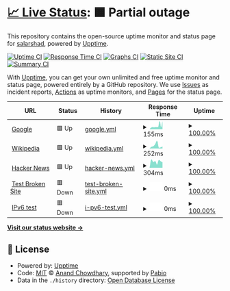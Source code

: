 # [📈 Live Status](https://monitor.norasol.net): <!--live status--> **🟧 Partial outage**

This repository contains the open-source uptime monitor and status page for [salarshad](https://monitor.norasol.net), powered by [Upptime](https://github.com/upptime/upptime).

[![Uptime CI](https://github.com/salarshad/norasol_uptime/workflows/Uptime%20CI/badge.svg)](https://github.com/salarshad/norasol_uptime/actions?query=workflow%3A%22Uptime+CI%22)
[![Response Time CI](https://github.com/salarshad/norasol_uptime/workflows/Response%20Time%20CI/badge.svg)](https://github.com/salarshad/norasol_uptime/actions?query=workflow%3A%22Response+Time+CI%22)
[![Graphs CI](https://github.com/salarshad/norasol_uptime/workflows/Graphs%20CI/badge.svg)](https://github.com/salarshad/norasol_uptime/actions?query=workflow%3A%22Graphs+CI%22)
[![Static Site CI](https://github.com/salarshad/norasol_uptime/workflows/Static%20Site%20CI/badge.svg)](https://github.com/salarshad/norasol_uptime/actions?query=workflow%3A%22Static+Site+CI%22)
[![Summary CI](https://github.com/salarshad/norasol_uptime/workflows/Summary%20CI/badge.svg)](https://github.com/salarshad/norasol_uptime/actions?query=workflow%3A%22Summary+CI%22)

With [Upptime](https://upptime.js.org), you can get your own unlimited and free uptime monitor and status page, powered entirely by a GitHub repository. We use [Issues](https://github.com/salarshad/norasol_uptime/issues) as incident reports, [Actions](https://github.com/salarshad/norasol_uptime/actions) as uptime monitors, and [Pages](https://monitor.norasol.net) for the status page.

<!--start: status pages-->
<!-- This summary is generated by Upptime (https://github.com/upptime/upptime) -->
<!-- Do not edit this manually, your changes will be overwritten -->
<!-- prettier-ignore -->
| URL | Status | History | Response Time | Uptime |
| --- | ------ | ------- | ------------- | ------ |
| <img alt="" src="https://icons.duckduckgo.com/ip3/www.google.com.ico" height="13"> [Google](https://www.google.com) | 🟩 Up | [google.yml](https://github.com/salarshad/norasol_uptime/commits/HEAD/history/google.yml) | <details><summary><img alt="Response time graph" src="./graphs/google/response-time-week.png" height="20"> 155ms</summary><br><a href="https://monitor.norasol.net/history/google"><img alt="Response time 109" src="https://img.shields.io/endpoint?url=https%3A%2F%2Fraw.githubusercontent.com%2Fsalarshad%2Fnorasol_uptime%2FHEAD%2Fapi%2Fgoogle%2Fresponse-time.json"></a><br><a href="https://monitor.norasol.net/history/google"><img alt="24-hour response time 105" src="https://img.shields.io/endpoint?url=https%3A%2F%2Fraw.githubusercontent.com%2Fsalarshad%2Fnorasol_uptime%2FHEAD%2Fapi%2Fgoogle%2Fresponse-time-day.json"></a><br><a href="https://monitor.norasol.net/history/google"><img alt="7-day response time 155" src="https://img.shields.io/endpoint?url=https%3A%2F%2Fraw.githubusercontent.com%2Fsalarshad%2Fnorasol_uptime%2FHEAD%2Fapi%2Fgoogle%2Fresponse-time-week.json"></a><br><a href="https://monitor.norasol.net/history/google"><img alt="30-day response time 120" src="https://img.shields.io/endpoint?url=https%3A%2F%2Fraw.githubusercontent.com%2Fsalarshad%2Fnorasol_uptime%2FHEAD%2Fapi%2Fgoogle%2Fresponse-time-month.json"></a><br><a href="https://monitor.norasol.net/history/google"><img alt="1-year response time 109" src="https://img.shields.io/endpoint?url=https%3A%2F%2Fraw.githubusercontent.com%2Fsalarshad%2Fnorasol_uptime%2FHEAD%2Fapi%2Fgoogle%2Fresponse-time-year.json"></a></details> | <details><summary><a href="https://monitor.norasol.net/history/google">100.00%</a></summary><a href="https://monitor.norasol.net/history/google"><img alt="All-time uptime 100.00%" src="https://img.shields.io/endpoint?url=https%3A%2F%2Fraw.githubusercontent.com%2Fsalarshad%2Fnorasol_uptime%2FHEAD%2Fapi%2Fgoogle%2Fuptime.json"></a><br><a href="https://monitor.norasol.net/history/google"><img alt="24-hour uptime 100.00%" src="https://img.shields.io/endpoint?url=https%3A%2F%2Fraw.githubusercontent.com%2Fsalarshad%2Fnorasol_uptime%2FHEAD%2Fapi%2Fgoogle%2Fuptime-day.json"></a><br><a href="https://monitor.norasol.net/history/google"><img alt="7-day uptime 100.00%" src="https://img.shields.io/endpoint?url=https%3A%2F%2Fraw.githubusercontent.com%2Fsalarshad%2Fnorasol_uptime%2FHEAD%2Fapi%2Fgoogle%2Fuptime-week.json"></a><br><a href="https://monitor.norasol.net/history/google"><img alt="30-day uptime 100.00%" src="https://img.shields.io/endpoint?url=https%3A%2F%2Fraw.githubusercontent.com%2Fsalarshad%2Fnorasol_uptime%2FHEAD%2Fapi%2Fgoogle%2Fuptime-month.json"></a><br><a href="https://monitor.norasol.net/history/google"><img alt="1-year uptime 100.00%" src="https://img.shields.io/endpoint?url=https%3A%2F%2Fraw.githubusercontent.com%2Fsalarshad%2Fnorasol_uptime%2FHEAD%2Fapi%2Fgoogle%2Fuptime-year.json"></a></details>
| <img alt="" src="https://icons.duckduckgo.com/ip3/en.wikipedia.org.ico" height="13"> [Wikipedia](https://en.wikipedia.org) | 🟩 Up | [wikipedia.yml](https://github.com/salarshad/norasol_uptime/commits/HEAD/history/wikipedia.yml) | <details><summary><img alt="Response time graph" src="./graphs/wikipedia/response-time-week.png" height="20"> 252ms</summary><br><a href="https://monitor.norasol.net/history/wikipedia"><img alt="Response time 246" src="https://img.shields.io/endpoint?url=https%3A%2F%2Fraw.githubusercontent.com%2Fsalarshad%2Fnorasol_uptime%2FHEAD%2Fapi%2Fwikipedia%2Fresponse-time.json"></a><br><a href="https://monitor.norasol.net/history/wikipedia"><img alt="24-hour response time 119" src="https://img.shields.io/endpoint?url=https%3A%2F%2Fraw.githubusercontent.com%2Fsalarshad%2Fnorasol_uptime%2FHEAD%2Fapi%2Fwikipedia%2Fresponse-time-day.json"></a><br><a href="https://monitor.norasol.net/history/wikipedia"><img alt="7-day response time 252" src="https://img.shields.io/endpoint?url=https%3A%2F%2Fraw.githubusercontent.com%2Fsalarshad%2Fnorasol_uptime%2FHEAD%2Fapi%2Fwikipedia%2Fresponse-time-week.json"></a><br><a href="https://monitor.norasol.net/history/wikipedia"><img alt="30-day response time 262" src="https://img.shields.io/endpoint?url=https%3A%2F%2Fraw.githubusercontent.com%2Fsalarshad%2Fnorasol_uptime%2FHEAD%2Fapi%2Fwikipedia%2Fresponse-time-month.json"></a><br><a href="https://monitor.norasol.net/history/wikipedia"><img alt="1-year response time 246" src="https://img.shields.io/endpoint?url=https%3A%2F%2Fraw.githubusercontent.com%2Fsalarshad%2Fnorasol_uptime%2FHEAD%2Fapi%2Fwikipedia%2Fresponse-time-year.json"></a></details> | <details><summary><a href="https://monitor.norasol.net/history/wikipedia">100.00%</a></summary><a href="https://monitor.norasol.net/history/wikipedia"><img alt="All-time uptime 100.00%" src="https://img.shields.io/endpoint?url=https%3A%2F%2Fraw.githubusercontent.com%2Fsalarshad%2Fnorasol_uptime%2FHEAD%2Fapi%2Fwikipedia%2Fuptime.json"></a><br><a href="https://monitor.norasol.net/history/wikipedia"><img alt="24-hour uptime 100.00%" src="https://img.shields.io/endpoint?url=https%3A%2F%2Fraw.githubusercontent.com%2Fsalarshad%2Fnorasol_uptime%2FHEAD%2Fapi%2Fwikipedia%2Fuptime-day.json"></a><br><a href="https://monitor.norasol.net/history/wikipedia"><img alt="7-day uptime 100.00%" src="https://img.shields.io/endpoint?url=https%3A%2F%2Fraw.githubusercontent.com%2Fsalarshad%2Fnorasol_uptime%2FHEAD%2Fapi%2Fwikipedia%2Fuptime-week.json"></a><br><a href="https://monitor.norasol.net/history/wikipedia"><img alt="30-day uptime 100.00%" src="https://img.shields.io/endpoint?url=https%3A%2F%2Fraw.githubusercontent.com%2Fsalarshad%2Fnorasol_uptime%2FHEAD%2Fapi%2Fwikipedia%2Fuptime-month.json"></a><br><a href="https://monitor.norasol.net/history/wikipedia"><img alt="1-year uptime 100.00%" src="https://img.shields.io/endpoint?url=https%3A%2F%2Fraw.githubusercontent.com%2Fsalarshad%2Fnorasol_uptime%2FHEAD%2Fapi%2Fwikipedia%2Fuptime-year.json"></a></details>
| <img alt="" src="https://icons.duckduckgo.com/ip3/news.ycombinator.com.ico" height="13"> [Hacker News](https://news.ycombinator.com) | 🟩 Up | [hacker-news.yml](https://github.com/salarshad/norasol_uptime/commits/HEAD/history/hacker-news.yml) | <details><summary><img alt="Response time graph" src="./graphs/hacker-news/response-time-week.png" height="20"> 304ms</summary><br><a href="https://monitor.norasol.net/history/hacker-news"><img alt="Response time 325" src="https://img.shields.io/endpoint?url=https%3A%2F%2Fraw.githubusercontent.com%2Fsalarshad%2Fnorasol_uptime%2FHEAD%2Fapi%2Fhacker-news%2Fresponse-time.json"></a><br><a href="https://monitor.norasol.net/history/hacker-news"><img alt="24-hour response time 103" src="https://img.shields.io/endpoint?url=https%3A%2F%2Fraw.githubusercontent.com%2Fsalarshad%2Fnorasol_uptime%2FHEAD%2Fapi%2Fhacker-news%2Fresponse-time-day.json"></a><br><a href="https://monitor.norasol.net/history/hacker-news"><img alt="7-day response time 304" src="https://img.shields.io/endpoint?url=https%3A%2F%2Fraw.githubusercontent.com%2Fsalarshad%2Fnorasol_uptime%2FHEAD%2Fapi%2Fhacker-news%2Fresponse-time-week.json"></a><br><a href="https://monitor.norasol.net/history/hacker-news"><img alt="30-day response time 326" src="https://img.shields.io/endpoint?url=https%3A%2F%2Fraw.githubusercontent.com%2Fsalarshad%2Fnorasol_uptime%2FHEAD%2Fapi%2Fhacker-news%2Fresponse-time-month.json"></a><br><a href="https://monitor.norasol.net/history/hacker-news"><img alt="1-year response time 325" src="https://img.shields.io/endpoint?url=https%3A%2F%2Fraw.githubusercontent.com%2Fsalarshad%2Fnorasol_uptime%2FHEAD%2Fapi%2Fhacker-news%2Fresponse-time-year.json"></a></details> | <details><summary><a href="https://monitor.norasol.net/history/hacker-news">100.00%</a></summary><a href="https://monitor.norasol.net/history/hacker-news"><img alt="All-time uptime 100.00%" src="https://img.shields.io/endpoint?url=https%3A%2F%2Fraw.githubusercontent.com%2Fsalarshad%2Fnorasol_uptime%2FHEAD%2Fapi%2Fhacker-news%2Fuptime.json"></a><br><a href="https://monitor.norasol.net/history/hacker-news"><img alt="24-hour uptime 100.00%" src="https://img.shields.io/endpoint?url=https%3A%2F%2Fraw.githubusercontent.com%2Fsalarshad%2Fnorasol_uptime%2FHEAD%2Fapi%2Fhacker-news%2Fuptime-day.json"></a><br><a href="https://monitor.norasol.net/history/hacker-news"><img alt="7-day uptime 100.00%" src="https://img.shields.io/endpoint?url=https%3A%2F%2Fraw.githubusercontent.com%2Fsalarshad%2Fnorasol_uptime%2FHEAD%2Fapi%2Fhacker-news%2Fuptime-week.json"></a><br><a href="https://monitor.norasol.net/history/hacker-news"><img alt="30-day uptime 100.00%" src="https://img.shields.io/endpoint?url=https%3A%2F%2Fraw.githubusercontent.com%2Fsalarshad%2Fnorasol_uptime%2FHEAD%2Fapi%2Fhacker-news%2Fuptime-month.json"></a><br><a href="https://monitor.norasol.net/history/hacker-news"><img alt="1-year uptime 100.00%" src="https://img.shields.io/endpoint?url=https%3A%2F%2Fraw.githubusercontent.com%2Fsalarshad%2Fnorasol_uptime%2FHEAD%2Fapi%2Fhacker-news%2Fuptime-year.json"></a></details>
| <img alt="" src="https://icons.duckduckgo.com/ip3/thissitedoesnotexist.koj.co.ico" height="13"> [Test Broken Site](https://thissitedoesnotexist.koj.co) | 🟥 Down | [test-broken-site.yml](https://github.com/salarshad/norasol_uptime/commits/HEAD/history/test-broken-site.yml) | <details><summary><img alt="Response time graph" src="./graphs/test-broken-site/response-time-week.png" height="20"> 0ms</summary><br><a href="https://monitor.norasol.net/history/test-broken-site"><img alt="Response time 0" src="https://img.shields.io/endpoint?url=https%3A%2F%2Fraw.githubusercontent.com%2Fsalarshad%2Fnorasol_uptime%2FHEAD%2Fapi%2Ftest-broken-site%2Fresponse-time.json"></a><br><a href="https://monitor.norasol.net/history/test-broken-site"><img alt="24-hour response time 0" src="https://img.shields.io/endpoint?url=https%3A%2F%2Fraw.githubusercontent.com%2Fsalarshad%2Fnorasol_uptime%2FHEAD%2Fapi%2Ftest-broken-site%2Fresponse-time-day.json"></a><br><a href="https://monitor.norasol.net/history/test-broken-site"><img alt="7-day response time 0" src="https://img.shields.io/endpoint?url=https%3A%2F%2Fraw.githubusercontent.com%2Fsalarshad%2Fnorasol_uptime%2FHEAD%2Fapi%2Ftest-broken-site%2Fresponse-time-week.json"></a><br><a href="https://monitor.norasol.net/history/test-broken-site"><img alt="30-day response time 0" src="https://img.shields.io/endpoint?url=https%3A%2F%2Fraw.githubusercontent.com%2Fsalarshad%2Fnorasol_uptime%2FHEAD%2Fapi%2Ftest-broken-site%2Fresponse-time-month.json"></a><br><a href="https://monitor.norasol.net/history/test-broken-site"><img alt="1-year response time 0" src="https://img.shields.io/endpoint?url=https%3A%2F%2Fraw.githubusercontent.com%2Fsalarshad%2Fnorasol_uptime%2FHEAD%2Fapi%2Ftest-broken-site%2Fresponse-time-year.json"></a></details> | <details><summary><a href="https://monitor.norasol.net/history/test-broken-site">100.00%</a></summary><a href="https://monitor.norasol.net/history/test-broken-site"><img alt="All-time uptime 100.00%" src="https://img.shields.io/endpoint?url=https%3A%2F%2Fraw.githubusercontent.com%2Fsalarshad%2Fnorasol_uptime%2FHEAD%2Fapi%2Ftest-broken-site%2Fuptime.json"></a><br><a href="https://monitor.norasol.net/history/test-broken-site"><img alt="24-hour uptime 100.00%" src="https://img.shields.io/endpoint?url=https%3A%2F%2Fraw.githubusercontent.com%2Fsalarshad%2Fnorasol_uptime%2FHEAD%2Fapi%2Ftest-broken-site%2Fuptime-day.json"></a><br><a href="https://monitor.norasol.net/history/test-broken-site"><img alt="7-day uptime 100.00%" src="https://img.shields.io/endpoint?url=https%3A%2F%2Fraw.githubusercontent.com%2Fsalarshad%2Fnorasol_uptime%2FHEAD%2Fapi%2Ftest-broken-site%2Fuptime-week.json"></a><br><a href="https://monitor.norasol.net/history/test-broken-site"><img alt="30-day uptime 100.00%" src="https://img.shields.io/endpoint?url=https%3A%2F%2Fraw.githubusercontent.com%2Fsalarshad%2Fnorasol_uptime%2FHEAD%2Fapi%2Ftest-broken-site%2Fuptime-month.json"></a><br><a href="https://monitor.norasol.net/history/test-broken-site"><img alt="1-year uptime 100.00%" src="https://img.shields.io/endpoint?url=https%3A%2F%2Fraw.githubusercontent.com%2Fsalarshad%2Fnorasol_uptime%2FHEAD%2Fapi%2Ftest-broken-site%2Fuptime-year.json"></a></details>
| <img alt="" src="https://icons.duckduckgo.com/ip3/null.ico" height="13"> [IPv6 test](forwardemail.net) | 🟥 Down | [i-pv6-test.yml](https://github.com/salarshad/norasol_uptime/commits/HEAD/history/i-pv6-test.yml) | <details><summary><img alt="Response time graph" src="./graphs/i-pv6-test/response-time-week.png" height="20"> 0ms</summary><br><a href="https://monitor.norasol.net/history/i-pv6-test"><img alt="Response time 0" src="https://img.shields.io/endpoint?url=https%3A%2F%2Fraw.githubusercontent.com%2Fsalarshad%2Fnorasol_uptime%2FHEAD%2Fapi%2Fi-pv6-test%2Fresponse-time.json"></a><br><a href="https://monitor.norasol.net/history/i-pv6-test"><img alt="24-hour response time 0" src="https://img.shields.io/endpoint?url=https%3A%2F%2Fraw.githubusercontent.com%2Fsalarshad%2Fnorasol_uptime%2FHEAD%2Fapi%2Fi-pv6-test%2Fresponse-time-day.json"></a><br><a href="https://monitor.norasol.net/history/i-pv6-test"><img alt="7-day response time 0" src="https://img.shields.io/endpoint?url=https%3A%2F%2Fraw.githubusercontent.com%2Fsalarshad%2Fnorasol_uptime%2FHEAD%2Fapi%2Fi-pv6-test%2Fresponse-time-week.json"></a><br><a href="https://monitor.norasol.net/history/i-pv6-test"><img alt="30-day response time 0" src="https://img.shields.io/endpoint?url=https%3A%2F%2Fraw.githubusercontent.com%2Fsalarshad%2Fnorasol_uptime%2FHEAD%2Fapi%2Fi-pv6-test%2Fresponse-time-month.json"></a><br><a href="https://monitor.norasol.net/history/i-pv6-test"><img alt="1-year response time 0" src="https://img.shields.io/endpoint?url=https%3A%2F%2Fraw.githubusercontent.com%2Fsalarshad%2Fnorasol_uptime%2FHEAD%2Fapi%2Fi-pv6-test%2Fresponse-time-year.json"></a></details> | <details><summary><a href="https://monitor.norasol.net/history/i-pv6-test">100.00%</a></summary><a href="https://monitor.norasol.net/history/i-pv6-test"><img alt="All-time uptime 100.00%" src="https://img.shields.io/endpoint?url=https%3A%2F%2Fraw.githubusercontent.com%2Fsalarshad%2Fnorasol_uptime%2FHEAD%2Fapi%2Fi-pv6-test%2Fuptime.json"></a><br><a href="https://monitor.norasol.net/history/i-pv6-test"><img alt="24-hour uptime 100.00%" src="https://img.shields.io/endpoint?url=https%3A%2F%2Fraw.githubusercontent.com%2Fsalarshad%2Fnorasol_uptime%2FHEAD%2Fapi%2Fi-pv6-test%2Fuptime-day.json"></a><br><a href="https://monitor.norasol.net/history/i-pv6-test"><img alt="7-day uptime 100.00%" src="https://img.shields.io/endpoint?url=https%3A%2F%2Fraw.githubusercontent.com%2Fsalarshad%2Fnorasol_uptime%2FHEAD%2Fapi%2Fi-pv6-test%2Fuptime-week.json"></a><br><a href="https://monitor.norasol.net/history/i-pv6-test"><img alt="30-day uptime 100.00%" src="https://img.shields.io/endpoint?url=https%3A%2F%2Fraw.githubusercontent.com%2Fsalarshad%2Fnorasol_uptime%2FHEAD%2Fapi%2Fi-pv6-test%2Fuptime-month.json"></a><br><a href="https://monitor.norasol.net/history/i-pv6-test"><img alt="1-year uptime 100.00%" src="https://img.shields.io/endpoint?url=https%3A%2F%2Fraw.githubusercontent.com%2Fsalarshad%2Fnorasol_uptime%2FHEAD%2Fapi%2Fi-pv6-test%2Fuptime-year.json"></a></details>

<!--end: status pages-->

[**Visit our status website →**](https://monitor.norasol.net)

## 📄 License

- Powered by: [Upptime](https://github.com/upptime/upptime)
- Code: [MIT](./LICENSE) © [Anand Chowdhary](https://anandchowdhary.com), supported by [Pabio](https://pabio.com)
- Data in the `./history` directory: [Open Database License](https://opendatacommons.org/licenses/odbl/1-0/)
